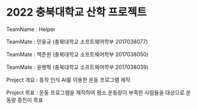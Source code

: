 # 2022 충북대학교 산학 프로젝트
TeamName : Helper

TeamMate : 민웅규 (충북대학교 소프트웨어학부 2017038077)

TeamMate : 백준원 (충북대학교 소프트웨어학부 2017038050)

TeamMate : 윤병혁 (충북대학교 소프트웨어학부 2017038039)

Project 개요 : 동작 인식 AI를 이용한 운동 프로그램 제작

Project 목표 : 운동 프로그램을 제작하여 평소 운동량이 부족한 사람들을 대상으로 운동량 증진이 목표
